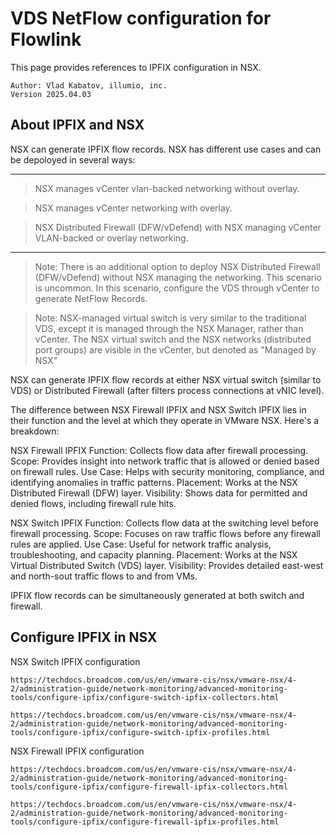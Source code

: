 # VDS NetFlow configuration for Flowlink

This page provides references to IPFIX configuration in NSX. 
 ```
 Author: Vlad Kabatov, illumio, inc.
 Version 2025.04.03
```
## About IPFIX and NSX
NSX can generate IPFIX flow records. NSX has different use cases and can be depoloyed in several ways:

-----------
> NSX manages vCenter vlan-backed networking without overlay.

> NSX manages vCenter networking with overlay.

> NSX Distributed Firewall (DFW/vDefend) with NSX managing vCenter VLAN-backed or overlay networking.
-----------

> Note: There is an additional option to deploy NSX Distributed Firewall (DFW/vDefend) without NSX managing the networking. This scenario is uncommon. In this scenario, configure the VDS through vCenter to generate NetFlow Records.

> Note: NSX-managed virtual switch is very similar to the traditional VDS, except it is managed through the NSX Manager, rather than vCenter. The NSX virtual switch and the NSX networks (distributed port groups) are visible in the vCenter, but denoted as "Managed by NSX"

NSX can generate IPFIX flow records at either NSX virtual switch (similar to VDS) or Distributed Firewall (after filters process connections at vNIC level). 

The difference between NSX Firewall IPFIX and NSX Switch IPFIX lies in their function and the level at which they operate in VMware NSX. Here's a breakdown:

NSX Firewall IPFIX
    Function: Collects flow data after firewall processing.
    Scope: Provides insight into network traffic that is allowed or denied based on firewall rules.
    Use Case: Helps with security monitoring, compliance, and identifying anomalies in traffic patterns.
    Placement: Works at the NSX Distributed Firewall (DFW) layer.
    Visibility: Shows data for permitted and denied flows, including firewall rule hits.

NSX Switch IPFIX
    Function: Collects flow data at the switching level before firewall processing.
    Scope: Focuses on raw traffic flows before any firewall rules are applied.
    Use Case: Useful for network traffic analysis, troubleshooting, and capacity planning.
    Placement: Works at the NSX Virtual Distributed Switch (VDS) layer.
    Visibility: Provides detailed east-west and north-sout traffic flows to and from VMs.

IPFIX flow records can be simultaneously generated at both switch and firewall. 

## Configure IPFIX in NSX

NSX Switch IPFIX configuration
```
https://techdocs.broadcom.com/us/en/vmware-cis/nsx/vmware-nsx/4-2/administration-guide/network-monitoring/advanced-monitoring-tools/configure-ipfix/configure-switch-ipfix-collectors.html
```
```
https://techdocs.broadcom.com/us/en/vmware-cis/nsx/vmware-nsx/4-2/administration-guide/network-monitoring/advanced-monitoring-tools/configure-ipfix/configure-switch-ipfix-profiles.html
```

NSX Firewall IPFIX configuration

```
https://techdocs.broadcom.com/us/en/vmware-cis/nsx/vmware-nsx/4-2/administration-guide/network-monitoring/advanced-monitoring-tools/configure-ipfix/configure-firewall-ipfix-collectors.html
```
```
https://techdocs.broadcom.com/us/en/vmware-cis/nsx/vmware-nsx/4-2/administration-guide/network-monitoring/advanced-monitoring-tools/configure-ipfix/configure-firewall-ipfix-profiles.html
```
